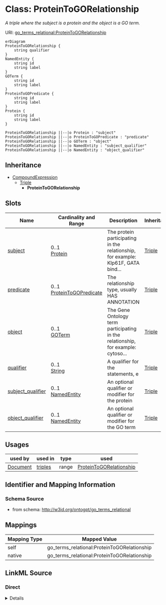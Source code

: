 

# Class: ProteinToGORelationship


_A triple where the subject is a protein and the object is a GO term._





URI: [go_terms_relational:ProteinToGORelationship](http://w3id.org/ontogpt/go_terms_relationalProteinToGORelationship)



```mermaid
erDiagram
ProteinToGORelationship {
    string qualifier  
}
NamedEntity {
    string id  
    string label  
}
GOTerm {
    string id  
    string label  
}
ProteinToGOPredicate {
    string id  
    string label  
}
Protein {
    string id  
    string label  
}

ProteinToGORelationship ||--|o Protein : "subject"
ProteinToGORelationship ||--|o ProteinToGOPredicate : "predicate"
ProteinToGORelationship ||--|o GOTerm : "object"
ProteinToGORelationship ||--|o NamedEntity : "subject_qualifier"
ProteinToGORelationship ||--|o NamedEntity : "object_qualifier"

```




## Inheritance
* [CompoundExpression](CompoundExpression.md)
    * [Triple](Triple.md)
        * **ProteinToGORelationship**



## Slots

| Name | Cardinality and Range | Description | Inheritance |
| ---  | --- | --- | --- |
| [subject](subject.md) | 0..1 <br/> [Protein](Protein.md) | The protein participating in the relationship, for example: Klp61F, GATA bind... | [Triple](Triple.md) |
| [predicate](predicate.md) | 0..1 <br/> [ProteinToGOPredicate](ProteinToGOPredicate.md) | The relationship type, usually HAS ANNOTATION | [Triple](Triple.md) |
| [object](object.md) | 0..1 <br/> [GOTerm](GOTerm.md) | The Gene Ontology term participating in the relationship, for example: cytoso... | [Triple](Triple.md) |
| [qualifier](qualifier.md) | 0..1 <br/> [String](String.md) | A qualifier for the statements, e | [Triple](Triple.md) |
| [subject_qualifier](subject_qualifier.md) | 0..1 <br/> [NamedEntity](NamedEntity.md) | An optional qualifier or modifier for the protein | [Triple](Triple.md) |
| [object_qualifier](object_qualifier.md) | 0..1 <br/> [NamedEntity](NamedEntity.md) | An optional qualifier or modifier for the GO term | [Triple](Triple.md) |





## Usages

| used by | used in | type | used |
| ---  | --- | --- | --- |
| [Document](Document.md) | [triples](triples.md) | range | [ProteinToGORelationship](ProteinToGORelationship.md) |






## Identifier and Mapping Information







### Schema Source


* from schema: http://w3id.org/ontogpt/go_terms_relational





## Mappings

| Mapping Type | Mapped Value |
| ---  | ---  |
| self | go_terms_relational:ProteinToGORelationship |
| native | go_terms_relational:ProteinToGORelationship |





## LinkML Source

<!-- TODO: investigate https://stackoverflow.com/questions/37606292/how-to-create-tabbed-code-blocks-in-mkdocs-or-sphinx -->

### Direct

<details>
```yaml
name: ProteinToGORelationship
description: A triple where the subject is a protein and the object is a GO term.
from_schema: http://w3id.org/ontogpt/go_terms_relational
is_a: Triple
slot_usage:
  subject:
    name: subject
    description: 'The protein participating in the relationship, for example: Klp61F,
      GATA binding protein 3, S-formylglutathione hydrolase'
    domain_of:
    - Triple
    range: Protein
  object:
    name: object
    description: 'The Gene Ontology term participating in the relationship, for example:
      cytosol, plasma cell differentiation, small-subunit processome'
    domain_of:
    - Triple
    range: GOTerm
  predicate:
    name: predicate
    description: The relationship type, usually HAS ANNOTATION.
    domain_of:
    - Triple
    range: ProteinToGOPredicate
  subject_qualifier:
    name: subject_qualifier
    description: An optional qualifier or modifier for the protein.
    domain_of:
    - Triple
    range: NamedEntity
  object_qualifier:
    name: object_qualifier
    description: An optional qualifier or modifier for the GO term.
    domain_of:
    - Triple
    range: NamedEntity

```
</details>

### Induced

<details>
```yaml
name: ProteinToGORelationship
description: A triple where the subject is a protein and the object is a GO term.
from_schema: http://w3id.org/ontogpt/go_terms_relational
is_a: Triple
slot_usage:
  subject:
    name: subject
    description: 'The protein participating in the relationship, for example: Klp61F,
      GATA binding protein 3, S-formylglutathione hydrolase'
    domain_of:
    - Triple
    range: Protein
  object:
    name: object
    description: 'The Gene Ontology term participating in the relationship, for example:
      cytosol, plasma cell differentiation, small-subunit processome'
    domain_of:
    - Triple
    range: GOTerm
  predicate:
    name: predicate
    description: The relationship type, usually HAS ANNOTATION.
    domain_of:
    - Triple
    range: ProteinToGOPredicate
  subject_qualifier:
    name: subject_qualifier
    description: An optional qualifier or modifier for the protein.
    domain_of:
    - Triple
    range: NamedEntity
  object_qualifier:
    name: object_qualifier
    description: An optional qualifier or modifier for the GO term.
    domain_of:
    - Triple
    range: NamedEntity
attributes:
  subject:
    name: subject
    description: 'The protein participating in the relationship, for example: Klp61F,
      GATA binding protein 3, S-formylglutathione hydrolase'
    from_schema: http://w3id.org/ontogpt/go_terms_relational
    rank: 1000
    alias: subject
    owner: ProteinToGORelationship
    domain_of:
    - Triple
    range: Protein
  predicate:
    name: predicate
    description: The relationship type, usually HAS ANNOTATION.
    from_schema: http://w3id.org/ontogpt/go_terms_relational
    rank: 1000
    alias: predicate
    owner: ProteinToGORelationship
    domain_of:
    - Triple
    range: ProteinToGOPredicate
  object:
    name: object
    description: 'The Gene Ontology term participating in the relationship, for example:
      cytosol, plasma cell differentiation, small-subunit processome'
    from_schema: http://w3id.org/ontogpt/go_terms_relational
    rank: 1000
    alias: object
    owner: ProteinToGORelationship
    domain_of:
    - Triple
    range: GOTerm
  qualifier:
    name: qualifier
    description: A qualifier for the statements, e.g. "NOT" for negation
    from_schema: http://w3id.org/ontogpt/go_terms_relational
    rank: 1000
    alias: qualifier
    owner: ProteinToGORelationship
    domain_of:
    - Triple
    range: string
  subject_qualifier:
    name: subject_qualifier
    description: An optional qualifier or modifier for the protein.
    from_schema: http://w3id.org/ontogpt/go_terms_relational
    rank: 1000
    alias: subject_qualifier
    owner: ProteinToGORelationship
    domain_of:
    - Triple
    range: NamedEntity
  object_qualifier:
    name: object_qualifier
    description: An optional qualifier or modifier for the GO term.
    from_schema: http://w3id.org/ontogpt/go_terms_relational
    rank: 1000
    alias: object_qualifier
    owner: ProteinToGORelationship
    domain_of:
    - Triple
    range: NamedEntity

```
</details>